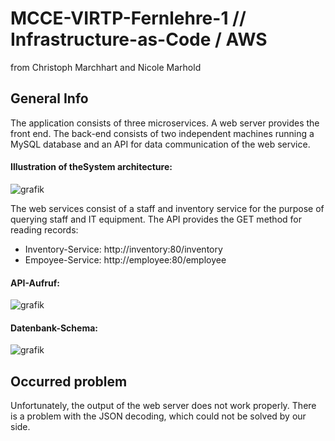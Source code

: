 # MCCE-VIRTP-Fernlehre-1 // Infrastructure-as-Code / AWS
from Christoph Marchhart and Nicole Marhold


## General Info
The application consists of three microservices. A web server provides the front end. The back-end consists of two independent machines running a MySQL database and an API for data communication of the web service.

#### Illustration of theSystem architecture:
![grafik](https://user-images.githubusercontent.com/61579665/150420957-767de5b0-d899-4649-812d-e9f0b75e82d9.png)

The web services consist of a staff and inventory service for the purpose of querying staff and IT equipment.
The API provides the GET method for reading records:
- Inventory-Service: http://inventory:80/inventory
- Empoyee-Service: http://employee:80/employee

#### API-Aufruf:
![grafik](https://user-images.githubusercontent.com/61579665/150420849-017aa6f2-e770-4336-bd5a-0bb4e1fd3e66.png)

#### Datenbank-Schema:
![grafik](https://user-images.githubusercontent.com/61579665/150421026-a380eb34-e13d-467c-9a83-d2d3008a9e63.png)


## Occurred problem
Unfortunately, the output of the web server does not work properly. There is a problem with the JSON decoding, which could not be solved by our side.
